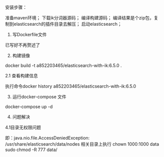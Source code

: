 安装步骤：

准备maven环境；
下载ik分词器源码；
编译构建源码；
编译结果是个zip包，复制到elasticsearch的插件目录去解压；
启动elasticsearch；

1. 写Dockerfile文件

已写好不再赘述了

2. 构建镜像

docker build -t a852203465/elasticsearch-with-ik:6.5.0 .

2.1 查看构建信息

执行命令docker history a852203465/elasticsearch-with-ik:6.5.0

3. 运行docker-compose 文件

docker-compose up -d

4. 问题解决

4.1目录无权限问题

即：java.nio.file.AccessDeniedException: /usr/share/elasticsearch/data/nodes
相关目录上执行 chown 1000:1000 data
sudo chmod -R 777 data/
















